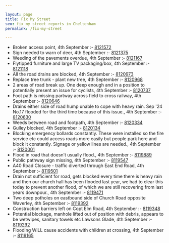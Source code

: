 ```yaml
---

layout: page
title: Fix My Street
seo: fix my street reports in Cheltenham
permalink: /fix-my-street

---
```


<!-- fix_marker starts -->

- Broken access point, 4th September :- [8121572](https://www.fixmystreet.com/report/8121572)
- Sign needed to warn of deer, 4th September :- [8121375](https://www.fixmystreet.com/report/8121375)
- Weeding of the pavements overdue, 4th September :- [8121167](https://www.fixmystreet.com/report/8121167)
- Flytipped furniture and large TV packaging/box, 4th September :- [8121118](https://www.fixmystreet.com/report/8121118)
- All the road drains are blocked, 4th September :- [8120973](https://www.fixmystreet.com/report/8120973)
- Replace tree trunk - plant new tree, 4th September :- [8120968](https://www.fixmystreet.com/report/8120968)
- 2 areas of road break up. One deep enough and in a position to potentially present an issue for cyclists, 4th September :- [8120737](https://www.fixmystreet.com/report/8120737)
- Foot path is missing partway across field to cross railway, 4th September :- [8120646](https://www.fixmystreet.com/report/8120646)
- Drains either side of road hump unable to cope with heavy rain. Sep '24 No.17 flooded for the third time because of this issue., 4th September :- [8120630](https://www.fixmystreet.com/report/8120630)
- Weeds between road and footpath, 4th September :- [8120334](https://www.fixmystreet.com/report/8120334)
- Gulley blocked, 4th September :- [8120134](https://www.fixmystreet.com/report/8120134)
- Blocking emergency bollards constantly. These were installed so the fire service etc could access roads more easily but people park here and block it constantly. Signage or yellow lines are needed., 4th September :- [8120001](https://www.fixmystreet.com/report/8120001)
- Flood in road that doesn’t usually flood., 4th September :- [8119889](https://www.fixmystreet.com/report/8119889)
- Public pathway sign missing, 4th September :- [8119547](https://www.fixmystreet.com/report/8119547)
- A40 Road Closure - traffic diverted through East End Road, 4th September :- [8119501](https://www.fixmystreet.com/report/8119501)
- Drain not sufficient for road, gets blocked every time there is heavy rain and then our church hall has been flooded last year, we had to clear this today to prevent another flood, of which we are still recovering from last years downpour., 4th September :- [8119471](https://www.fixmystreet.com/report/8119471)
- Two deep potholes on eastbound side of Church Road opposite Waverley, 4th September :- [8119392](https://www.fixmystreet.com/report/8119392)
- Construction barriers left on Copt Elm Road, 4th September :- [8119348](https://www.fixmystreet.com/report/8119348)
- Potential blockage, manhole lifted out of position with debris, appears to be wetwipes, sanitary towels etc Lawsons Glade, 4th September :- [8119292](https://www.fixmystreet.com/report/8119292)
- Flooding WILL cause accidents with children at crossing, 4th September :- [8119165](https://www.fixmystreet.com/report/8119165)

<!-- fix_marker ends -->